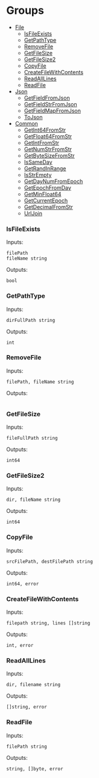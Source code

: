 # Groups
* [File](#File)
  * [IsFileExists](#IsFileExists)
  * [GetPathType](#GetPathType)
  * [RemoveFile](#RemoveFile)
  * [GetFileSize](#GetFileSize)
  * [GetFileSize2](#GetFileSize2)
  * [CopyFile](#CopyFile)
  * [CreateFileWithContents](#CreateFileWithContents)
  * [ReadAllLines](#ReadAllLines)
  * [ReadFile](#ReadFiles)
* [Json](#Json)
  * [GetFieldFromJson](#GetFieldFromJson)
  * [GetFieldStrFromJson](#GetFieldStrFromJson)
  * [GetFieldMapFromJson](#GetFieldMapFromJson)
  * [ToJson](#ToJson)
* [Common](#Common)
  * [GetInt64FromStr](#GetInt64FromStr)
  * [GetFloat64FromStr](#GetFloat64FromStr)
  * [GetIntFromStr](#GetIntFromStr)
  * [GetNumStrFromStr](#GetNumStrFromStr)
  * [GetByteSizeFromStr](#GetByteSizeFromStr)
  * [IsSameDay](#IsSameDay)
  * [GetRandInRange](#GetRandInRange)
  * [IsStrEmpty](#IsStrEmpty)
  * [GetDayNumFromEpoch](#GetDayNumFromEpoch)
  * [GetEpochFromDay](#GetEpochFromDay)
  * [GetMinFloat64](#GetMinFloat64)
  * [GetCurrentEpoch](#GetCurrentEpoch)
  * [GetDecimalFromStr](#GetDecimalFromStr)
  * [UrlJoin](#UrlJoin)

### IsFileExists

Inputs:
```shell
filePath
fileName string
```

Outputs:
```shell
bool
```
### GetPathType

Inputs:
```shell
dirFullPath string
```

Outputs:
```shell
int
```
### RemoveFile

Inputs:
```shell
filePath, fileName string
```

Outputs:
```shell
```
### GetFileSize

Inputs:
```shell
fileFullPath string
```

Outputs:
```shell
int64
```
### GetFileSize2

Inputs:
```shell
dir, fileName string
```

Outputs:
```shell
int64
```
### CopyFile

Inputs:
```shell
srcFilePath, destFilePath string
```

Outputs:
```shell
int64, error
```
### CreateFileWithContents

Inputs:
```shell
filepath string, lines []string
```

Outputs:
```shell
int, error
```
### ReadAllLines

Inputs:
```shell
dir, filename string
```

Outputs:
```shell
[]string, error
```
### ReadFile

Inputs:
```shell
filePath string
```

Outputs:
```shell
string, []byte, error
```
